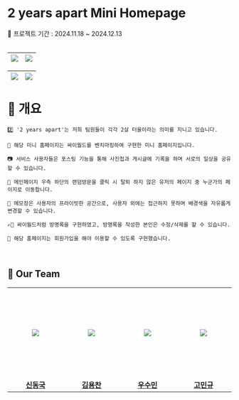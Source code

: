 <h1>2 years apart Mini Homepage</h1>
📍 프로젝트 기간 : 2024.11.18 ~ 2024.12.13
<br>
<br>

| ![](https://github.com/user-attachments/assets/52aaa82c-933b-409d-b1f8-2eb8ae20d4e2) | ![](https://github.com/user-attachments/assets/6864796c-5661-4157-a08b-d86cb7eff7b0) |
| --- | --- |

| ![](https://github.com/user-attachments/assets/47658899-d045-4336-9745-02ab336858b5) | ![](https://github.com/user-attachments/assets/da9051a8-55b5-42b4-b218-cb4dc882c04b) |
| --- | --- |




<h1>📌 개요</h1>

```
2️⃣ '2 years apart'는 저희 팀원들이 각각 2살 터울이라는 의미를 지니고 있습니다.

📖 해당 미니 홈페이지는 싸이월드를 벤치마킹하여 구현한 미니 홈페이지입니다. 

📷 서비스 사용자들은 포스팅 기능을 통해 사진첩과 게시글에 기록을 하며 서로의 일상을 공유할 수 있습니다.

👥 메인페이지 우측 하단의 랜덤방문을 클릭 시 탈퇴 하지 않은 유저의 페이지 중 누군가의 페이지로 이동합니다. 

📝 메모장은 사용자의 프라이빗한 공간으로, 사용자 외에는 접근하지 못하며 배경색을 자유롭게 변경할 수 있습니다.

✍🏻 싸이월드처럼 방명록을 구현하였고, 방명록을 작성한 본인은 수정/삭제를 할 수 있습니다.

🪪 해당 홈페이지는 회원가입을 해야 이용할 수 있도록 구현했습니다.
```

</br>

## 🐡 Our Team 

<table>
  <tr height="205px">
    <td align="center" width="200px">
      <a href="https://github.com/shin-muja"><img src="https://github.com/user-attachments/assets/6aedf0e6-5e1b-4e90-a2fb-9aff200e5339"/></a>
    </td>
    <td align="center" width="200px">
      <a href="https://github.com/herd132"><img src="https://github.com/user-attachments/assets/7e62cd22-de4b-4801-872f-2dca2dc7c079"/></a>
    </td>
    <td align="center" width="200px">
      <a href="https://github.com/soomin530"><img src="https://github.com/user-attachments/assets/bb63eb2a-d4a5-495e-b2b4-092b8a3d9af9"/></a>
    </td>
    <td align="center" width="200px">
      <a href="https://github.com/manggo999"><img src="https://github.com/user-attachments/assets/e5b9e556-b34d-4573-ac4b-7599042e1000"/></a>
    </td>
  </tr>
  <tr>
    <td align="center" width="200px">
      <a href="https://github.com/shin-muja/"><strong>신동국</strong></a><br>
    </td>
    <td align="center" width="200px">
      <a href="https://github.com/herd132/"><strong>김용찬</strong></a><br>
    </td>
    <td align="center" width="200px">
      <a href="https://github.com/soomin530/"><strong>우수민</strong></a><br>
    </td>
    <td align="center" width="200px">
      <a href="https://github.com/manggo999/"><strong>고민규</strong></a><br>
    </td>
  </tr>
</table>

<br />

